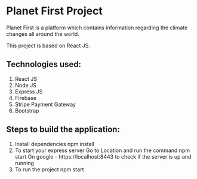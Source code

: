 # Planet First Project
Planet First is a platform which contains information regarding the climate changes all around the world.

This project is based on React JS.

## Technologies used:
1) React JS
2) Node JS
3) Express JS
4) Firebase
5) Stripe Payment Gateway
6) Bootstrap

## Steps to build the application:

1) Install dependencies
    npm install
2) To start your express server
   Go to Location and run the command
   npm start
   On google - https://localhost:8443 to check if the server is up and running
3) To run the project
    npm start

